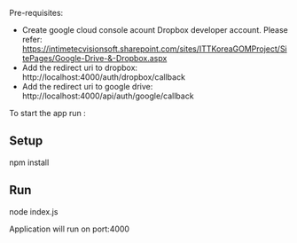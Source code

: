 Pre-requisites:
* Create google cloud console acount Dropbox developer account. Please refer: https://intimetecvisionsoft.sharepoint.com/sites/ITTKoreaGOMProject/SitePages/Google-Drive-&-Dropbox.aspx
* Add the redirect uri to dropbox: http://localhost:4000/auth/dropbox/callback
* Add the redirect uri to google drive: http://localhost:4000/api/auth/google/callback

To start the app run : 

## Setup
npm install

## Run
node index.js

Application will run on port:4000
